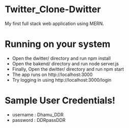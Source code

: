 # Twitter_Clone-Dwitter
My first full stack web application using MERN.
# Running on your system
* Open the dwitter/ directory and run npm install
* Open the bakend/ directory and run node server.js
* Finally, Open the dwitter/ directory and run npm start
* The app runs on http://localhost:3000
* Try logging in using http://localhost:3000/login
# Sample User Credentials!
* username : Dhamu_DDR
* password : DDRpassDDR
